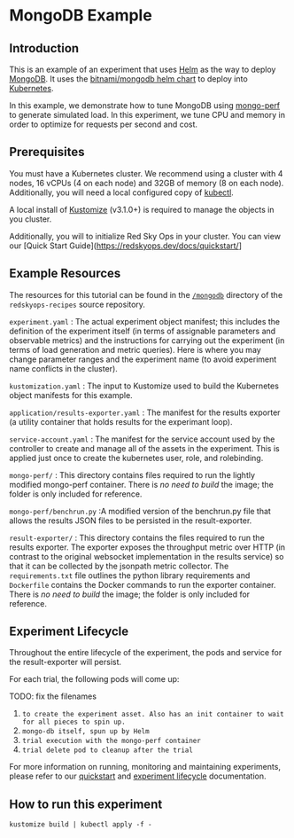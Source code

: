 # MongoDB Example

## Introduction

This is an example of an experiment that uses [Helm](https://helm.sh) as the way to deploy [MongoDB](https://mongodb.com).
It uses the [bitnami/mongodb helm chart](https://hub.helm.sh/charts/bitnami/mongodb) to deploy into [Kubernetes](https://kubernetes.io/).

In this example, we demonstrate how to tune MongoDB using [mongo-perf](https://github.com/mongodb/mongo-perf) to generate simulated load. In this experiment, we tune CPU and memory in order to optimize for requests per second and cost.

## Prerequisites

You must have a Kubernetes cluster. We recommend using a cluster with 4 nodes, 16 vCPUs (4 on each node) and 32GB of memory (8 on each node). Additionally, you will need a local configured copy of [kubectl](https://kubernetes.io/docs/tasks/tools/install-kubectl/).

A local install of [Kustomize](https://github.com/kubernetes-sigs/kustomize/releases) (v3.1.0+) is required to manage the objects in you cluster.

Additionally, you will to initialize Red Sky Ops in your cluster. You can view our [Quick Start Guide](<https://redskyops.dev/docs/quickstart/>]

## Example Resources

The resources for this tutorial can be found in the [`/mongodb`](https://github.com/redskyops/redskyops-recipes/tree/master/mongodb) directory of the `redskyops-recipes` source repository.

`experiment.yaml`
: The actual experiment object manifest; this includes the definition of the experiment itself (in terms of assignable parameters and observable metrics) and the instructions for carrying out the experiment (in terms of load generation and metric queries). Here is where you may change parameter ranges and the experiment name (to avoid experiment name conflicts in the cluster).

`kustomization.yaml`
: The input to Kustomize used to build the Kubernetes object manifests for this example.  

`application/results-exporter.yaml`
: The manifest for the results exporter (a utility container that holds results for the experimant loop).

`service-account.yaml`
: The manifest for the service account used by the controller to create and manage all of the assets in the experiment. This is applied just once to create the kubernetes user, role, and rolebinding.

`mongo-perf/`
: This directory contains files required to run the lightly modified mongo-perf container. There is *no need to build* the image; the folder is only included for reference.  

`mongo-perf/benchrun.py`
:A modified version of the benchrun.py file that allows the results JSON files to be persisted in the result-exporter.

`result-exporter/` : This directory contains the files required to run the results exporter. The exporter exposes the throughput metric over HTTP (in contrast to the original websocket implementation in the results service) so that it can be collected by the jsonpath metric collector. The `requirements.txt` file outlines the python library requirements and `Dockerfile` contains the Docker commands to run the exporter container. There is *no need to build* the image; the folder is only included for reference.

## Experiment Lifecycle

Throughout the entire lifecycle of the experiment, the pods and service for the result-exporter will persist.  

For each trial, the following pods will come up:

TODO: fix the filenames

1. `to create the experiment asset. Also has an init container to wait for all pieces to spin up.`
2. `mongo-db itself, spun up by Helm`
3. `trial execution with the mongo-perf container`
4. `trial delete pod to cleanup after the trial`

For more information on running, monitoring and maintaining experiments, please refer to our [quickstart](https://redskyops.dev/docs/quickstart/) and [experiment lifecycle](https://redskyops.dev/docs/lifecycle/) documentation.

## How to run this experiment

`kustomize build | kubectl apply -f -`  
